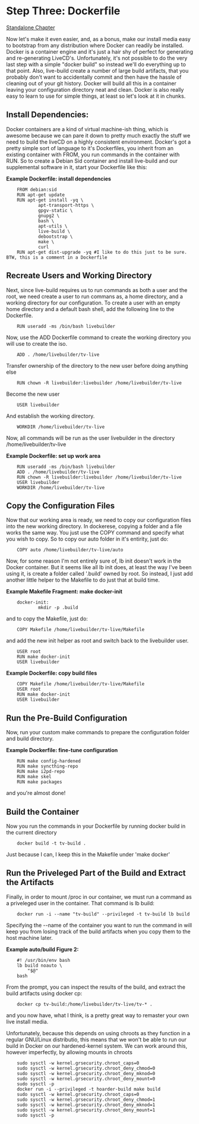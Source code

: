 Step Three: Dockerfile
======================

[Standalone Chapter](https://github.com/cmotc/hoarderMediaOS/blob/master/Tutorial/HOWTO.4.DOCKERFILE.md)

Now let's make it even easier, and, as a bonus, make our install media easy to
bootstrap from any distribution where Docker can readily be installed. Docker is
a container engine and it's just a hair shy of perfect for generating and
re-generating LiveCD's. Unfortunately, it's not possible to do the very last
step with a simple "docker build" so instead we'll do everything up to that
point. Also, live-build create a number of large build artifacts, that you
probably don't want to accidentally commit and then have the hassle of cleaning
out of your git history. Docker will build all this in a container leaving your
configuration directory neat and clean. Docker is also really easy to learn to
use for simple things, at least so let's look at it in chunks.

Install Dependencies:
---------------------

Docker containers are a kind of virtual machine-ish thing, which is awesome
because we can pare it down to pretty much exactly the stuff we need to build
the liveCD on a highly consistent environment. Docker's got a pretty simple sort
of language to it's Dockerfiles, you inherit from an existing container with
FROM, you run commands in the container with RUN. So to create a Debian Sid
container and install live-build and our supplemental software in it, start your
Dockerfile like this:

**Example Dockerfile: install dependencies**

        FROM debian:sid
        RUN apt-get update
        RUN apt-get install -yq \
                apt-transport-https \
                gpgv-static \
                gnupg2 \
                bash \
                apt-utils \
                live-build \
                debootstrap \
                make \
                curl
        RUN apt-get dist-upgrade -yq #I like to do this just to be sure. BTW, this is a comment in a Dockerfile

Recreate Users and Working Directory
------------------------------------

Next, since live-build requires us to run commands as both a user and the root,
we need create a user to run commans as, a home directory, and a working
directory for our configuration. To create a user with an empty home directory
and a default bash shell, add the following line to the Dockerfile.

        RUN useradd -ms /bin/bash livebuilder

Now, use the ADD Dockerfile command to create the working directory you will use
to create the iso.

        ADD . /home/livebuilder/tv-live

Transfer ownership of the directory to the new user before doing anything else

        RUN chown -R livebuilder:livebuilder /home/livebuilder/tv-live

Become the new user

        USER livebuilder

And establish the working directory.

        WORKDIR /home/livebuilder/tv-live

Now, all commands will be run as the user livebuilder in the directory
/home/livebuilder/tv-live

**Example Dockerfile: set up work area**

        RUN useradd -ms /bin/bash livebuilder
        ADD . /home/livebuilder/tv-live
        RUN chown -R livebuilder:livebuilder /home/livebuilder/tv-live
        USER livebuilder
        WORKDIR /home/livebuilder/tv-live

Copy the Configuration Files
----------------------------

Now that our working area is ready, we need to copy our configuration files into
the new working directory. In dockerese, copying a folder and a file works the
same way. You just use the COPY command and specify what you wish to copy. So
to copy our auto folder in it's entirity, just do:

        COPY auto /home/livebuilder/tv-live/auto

Now, for some reason I'm not entirely sure of, lb init doesn't work in the
Docker container. But it seems like all lb init does, at least the way I've been
using it, is create a folder called '.build' owned by root. So instead, I just
add another little helper to the Makefile to do just that at build time.

**Example Makefile Fragment: make docker-init**

        docker-init:
                mkdir -p .build

and to copy the Makefile, just do:

        COPY Makefile /home/livebuilder/tv-live/Makefile

and add the new init helper as root and switch back to the livebuilder user.

        USER root
        RUN make docker-init
        USER livebuilder

**Example Dockerfile: copy build files**

        COPY Makefile /home/livebuilder/tv-live/Makefile
        USER root
        RUN make docker-init
        USER livebuilder

Run the Pre-Build Configuration
-------------------------------

Now, run your custom make commands to prepare the configuration folder and build
directory.

**Example Dockerfile: fine-tune configuration**

        RUN make config-hardened
        RUN make syncthing-repo
        RUN make i2pd-repo
        RUN make skel
        RUN make packages

and you're almost done!

Build the Container
-------------------

Now you run the commands in your Dockerfile by running docker build in the
current directory

        docker build -t tv-build .

Just because I can, I keep this in the Makefile under 'make docker'

Run the Priveleged Part of the Build and Extract the Artifacts
--------------------------------------------------------------

Finally, in order to mount /proc in our container, we must run a command as a
priveleged user in the container. That command is lb build:

        docker run -i --name "tv-build" --privileged -t tv-build lb build

Specifying the --name of the container you want to run the command in will keep
you from losing track of the build artifacts when you copy them to the host
machine later.

**Example auto/build Figure 2:**

        #! /usr/bin/env bash
        lb build noauto \
            "$@"
        bash

From the prompt, you can inspect the results of the build, and extract the build
artifacts using docker cp:

        docker cp tv-build:/home/livebuilder/tv-live/tv-* .

and you now have, what I think, is a pretty great way to remaster your own live
install media.

Unfortunately, because this depends on using chroots as they function in a
regular GNU/Linux distributio, this means that we won't be able to run our
build in Docker on our hardened-kernel system. We can work around this, however
imperfectly, by allowing mounts in chroots

        sudo sysctl -w kernel.grsecurity.chroot_caps=0
        sudo sysctl -w kernel.grsecurity.chroot_deny_chmod=0
        sudo sysctl -w kernel.grsecurity.chroot_deny_mknod=0
        sudo sysctl -w kernel.grsecurity.chroot_deny_mount=0
        sudo sysctl -p
        docker run -i --privileged -t hoarder-build make build
        sudo sysctl -w kernel.grsecurity.chroot_caps=0
        sudo sysctl -w kernel.grsecurity.chroot_deny_chmod=1
        sudo sysctl -w kernel.grsecurity.chroot_deny_mknod=1
        sudo sysctl -w kernel.grsecurity.chroot_deny_mount=1
        sudo sysctl -p
